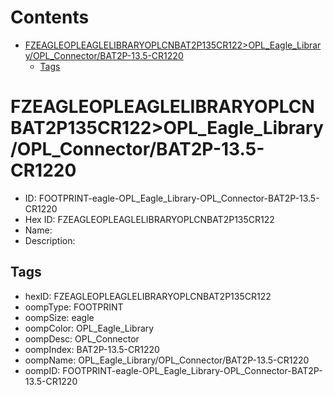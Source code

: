 



Contents
========

* [FZEAGLEOPLEAGLELIBRARYOPLCNBAT2P135CR122>OPL_Eagle_Library/OPL_Connector/BAT2P-13.5-CR1220](#fzeagleopleaglelibraryoplcnbat2p135cr122opl_eagle_libraryopl_connectorbat2p-135-cr1220)
	* [Tags](#tags)

# FZEAGLEOPLEAGLELIBRARYOPLCNBAT2P135CR122>OPL_Eagle_Library/OPL_Connector/BAT2P-13.5-CR1220

- ID: FOOTPRINT-eagle-OPL_Eagle_Library-OPL_Connector-BAT2P-13.5-CR1220
- Hex ID: FZEAGLEOPLEAGLELIBRARYOPLCNBAT2P135CR122
- Name: 
- Description: 

## Tags

- hexID: FZEAGLEOPLEAGLELIBRARYOPLCNBAT2P135CR122
- oompType: FOOTPRINT
- oompSize: eagle
- oompColor: OPL_Eagle_Library
- oompDesc: OPL_Connector
- oompIndex: BAT2P-13.5-CR1220
- oompName: OPL_Eagle_Library/OPL_Connector/BAT2P-13.5-CR1220
- oompID: FOOTPRINT-eagle-OPL_Eagle_Library-OPL_Connector-BAT2P-13.5-CR1220
